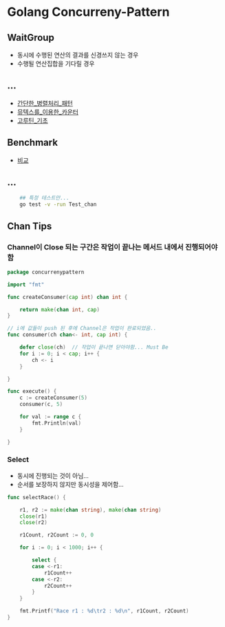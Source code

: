 # Golang Concurreny-Pattern

## WaitGroup

- 동시에 수행된 연산의 결과를 신경쓰지 않는 경우
- 수행될 연산집합을 기다릴 경우 

## ...
- [간단한_병렬처리_패턴](./basic_pattern.go)
- [뮤텍스를_이용한_카운터](./mutex_counter.go)
- [고루틴_기초](./goroutine.go)

## Benchmark
- [비교](./comparison.go)

## ...

```sh
    ## 특정 테스트만...
    go test -v -run Test_chan
```

## Chan Tips

### Channel이 Close 되는 구간은 작업이 끝나는 메서드 내에서 진행되어야 함

```go
package concurrenypattern

import "fmt"

func createConsumer(cap int) chan int {

	return make(chan int, cap)
}

// i에 값들이 push 된 후에 Channel은 작업이 완료되었음..
func consumer(ch chan<- int, cap int) {

	defer close(ch)  // 작업이 끝나면 닫아야함... Must Be
	for i := 0; i < cap; i++ {
		ch <- i
	}

}

func execute() {
	c := createConsumer(5)
	consumer(c, 5)

	for val := range c {
		fmt.Println(val)
	}

}
```

### Select

- 동시에 진행되는 것이 아님...
- 순서를 보장하지 않지만 동시성을 제어함...

```go
func selectRace() {

	r1, r2 := make(chan string), make(chan string)
	close(r1)
	close(r2)

	r1Count, r2Count := 0, 0

	for i := 0; i < 1000; i++ {

		select {
		case <-r1:
			r1Count++
		case <-r2:
			r2Count++
		}
	}

	fmt.Printf("Race r1 : %d\tr2 : %d\n", r1Count, r2Count)
}

```